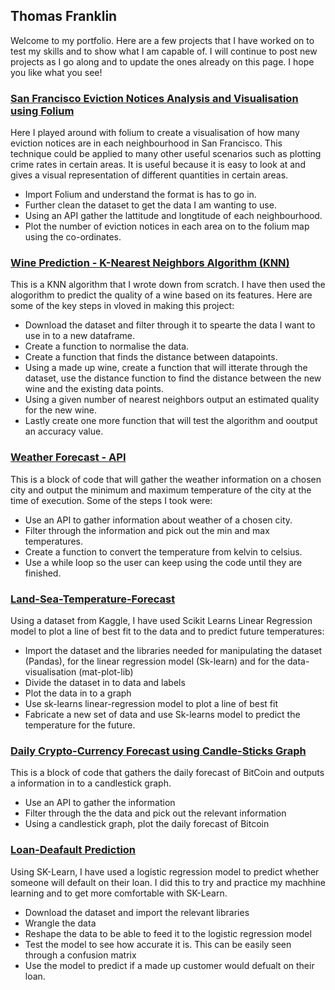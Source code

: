 ## Thomas Franklin
Welcome to my portfolio. Here are a few projects that I have worked on to test my skills and to show what I am capable of. I will continue to post new projects as I go along and to update the ones already on this page. I hope you like what you see!

### [San Francisco Eviction Notices Analysis and Visualisation using Folium](https://github.com/tom10203/San-Francisco-Eviction-Notices-Analysis-and-Visualisation-using-Folium)
Here I played around with folium to create a visualisation of how many eviction notices are in each neighbourhood in San Francisco. This technique could be applied to many other useful scenarios such as plotting crime rates in certain areas. It is useful because it is easy to look at and gives a visual representation of different quantities in certain areas.
- Import Folium and understand the format is has to go in.
- Further clean the dataset to get the data I am wanting to use.
- Using an API gather the lattitude and longtitude of each neighbourhood.
- Plot the number of eviction notices in each area on to the folium map using the co-ordinates.

### [Wine Prediction - K-Nearest Neighbors Algorithm (KNN)](https://github.com/tom10203/Wine-KNN)
This is a KNN algorithm that I wrote down from scratch. I have then used the alogorithm to predict the quality of a wine based on its features.
Here are some of the key steps in vloved in making this project:
- Download the dataset and filter through it to spearte the data I want to use in to a new dataframe.
- Create a function to normalise the data.
- Create a function that finds the distance between datapoints.
- Using a made up wine, create a function that will itterate through the dataset, use the distance function to find the distance between the new wine and the existing data points. 
- Using a given number of nearest neighbors output an estimated quality for the new wine.
- Lastly create one more function that will test the algorithm and ooutput an accuracy value.

### [Weather Forecast - API](https://github.com/tom10203/Weather-API)
This is a block of code that will gather the weather information on a chosen city and output the minimum and maximum temperature of the city at the time of execution.
Some of the steps I took were:
- Use an API to gather information about weather of a chosen city.
- Filter through the information and pick out the min and max temperatures.
- Create a function to convert the temperature from kelvin to celsius.
- Use a while loop so the user can keep using the code until they are finished.

### [Land-Sea-Temperature-Forecast](https://github.com/tom10203/Land-Sea-Temperature-Forecast)
Using a dataset from Kaggle, I have used Scikit Learns Linear Regression model to plot a line of best fit to the data and to predict future temperatures:
- Import the dataset and the libraries needed for manipulating the dataset (Pandas), for the linear regression model (Sk-learn) and for the data-visualisation (mat-plot-lib)
- Divide the dataset in to data and labels
- Plot the data in to a graph
- Use sk-learns linear-regression model to plot a line of best fit
- Fabricate a new set of data and use Sk-learns model to predict the temperature for the future.

### [Daily Crypto-Currency Forecast using Candle-Sticks Graph](https://github.com/tom10203/Crypto-daily-API-and-forecast)
This is a block of code that gathers the daily forecast of BitCoin and outputs a information in to a candlestick graph.
- Use an API to gather the information
- Filter through the the data and pick out the relevant information
- Using a candlestick graph, plot the daily forecast of Bitcoin

### [Loan-Deafault Prediction](https://github.com/tom10203/Loan-Deafault-Prediction-using-SKLearn-Logistic-Regression)
Using SK-Learn, I have used a logistic regression model to predict whether someone will default on their loan. I did this to try and practice my machhine learning and to get more comfortable with SK-Learn.
- Download the dataset and import the relevant libraries
- Wrangle the data
- Reshape the data to be able to feed it to the logistic regression model
- Test the model to see how accurate it is. This can be easily seen through a confusion matrix
- Use the model to predict if a made up customer would defualt on their loan.









